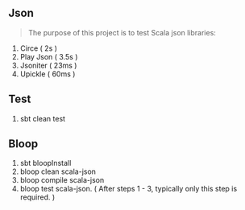 Json
----
>The purpose of this project is to test Scala json libraries:

1. Circe ( 2s )
2. Play Json ( 3.5s )
3. Jsoniter ( 23ms )
4. Upickle ( 60ms )

Test
----
1. sbt clean test

Bloop
-----
1. sbt bloopInstall
2. bloop clean scala-json
3. bloop compile scala-json
4. bloop test scala-json. ( After steps 1 - 3, typically only this step is required. )
